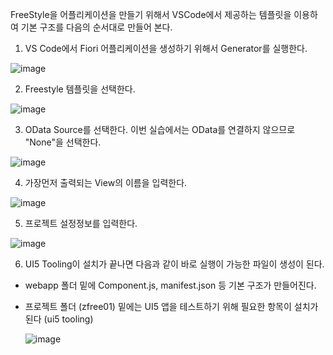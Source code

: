 FreeStyle을 어플리케이션을 만들기 위해서 VSCode에서 제공하는 템플릿을 이용하여 기본 구조를 다음의 순서대로 만들어 본다.

1. VS Code에서 Fiori 어플리케이션을 생성하기 위해서 Generator를 실행한다.


![image](https://github.com/hkhdoc/2024-kyu-fiori/assets/171245582/63483d9f-c62c-4bab-921a-505b8e83d121)


2. Freestyle 템플릿을 선택한다.


  ![image](https://github.com/hkhdoc/2024-kyu-fiori/assets/171245582/69be91fa-29fe-4a6f-93d1-ae9a9e0fe281)


3. OData Source를 선택한다. 이번 실습에서는 OData를 연결하지 않으므로 "None"을 선택한다.


  ![image](https://github.com/hkhdoc/2024-kyu-fiori/assets/171245582/9ef7f3d9-9949-43cd-9d3f-239e894dde07)


4. 가장먼저 출력되는 View의 이름을 입력한다.


  ![image](https://github.com/hkhdoc/2024-kyu-fiori/assets/171245582/acaddf96-d7c1-462a-b766-0190ea8033f0)


5. 프로젝트 설정정보를 입력한다.


  ![image](https://github.com/hkhdoc/2024-kyu-fiori/assets/171245582/0266e6c3-f35d-4f3c-bf87-d0cc085f625e)


6. UI5 Tooling이 설치가 끝나면 다음과 같이 바로 실행이 가능한 파일이 생성이 된다.
- webapp 폴더 밑에 Component.js, manifest.json 등 기본 구조가 만들어진다.
- 프로젝트 폴더 (zfree01) 밑에는 UI5 앱을 테스트하기 위해 필요한 항목이 설치가 된다 (ui5 tooling)

  ![image](https://github.com/hkhdoc/2024-kyu-fiori/assets/171245582/546505c5-60eb-45e0-9d7e-3a542f3df18e)


